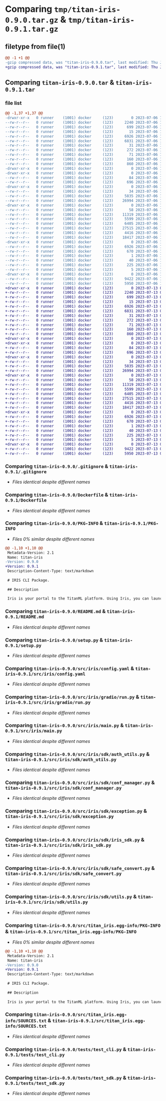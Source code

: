 # Comparing `tmp/titan-iris-0.9.0.tar.gz` & `tmp/titan-iris-0.9.1.tar.gz`

## filetype from file(1)

```diff
@@ -1 +1 @@
-gzip compressed data, was "titan-iris-0.9.0.tar", last modified: Thu Jul  6 11:20:31 2023, max compression
+gzip compressed data, was "titan-iris-0.9.1.tar", last modified: Thu Jul 13 08:48:00 2023, max compression
```

## Comparing `titan-iris-0.9.0.tar` & `titan-iris-0.9.1.tar`

### file list

```diff
@@ -1,37 +1,37 @@
-drwxr-xr-x   0 runner    (1001) docker     (123)        0 2023-07-06 11:20:31.243452 titan-iris-0.9.0/
--rw-r--r--   0 runner    (1001) docker     (123)     2240 2023-07-06 11:20:16.000000 titan-iris-0.9.0/.gitignore
--rw-r--r--   0 runner    (1001) docker     (123)      699 2023-07-06 11:20:16.000000 titan-iris-0.9.0/Dockerfile
--rw-r--r--   0 runner    (1001) docker     (123)       15 2023-07-06 11:20:16.000000 titan-iris-0.9.0/MANIFEST.in
--rw-r--r--   0 runner    (1001) docker     (123)     6926 2023-07-06 11:20:31.243452 titan-iris-0.9.0/PKG-INFO
--rw-r--r--   0 runner    (1001) docker     (123)     6831 2023-07-06 11:20:16.000000 titan-iris-0.9.0/README.md
--rw-r--r--   0 runner    (1001) docker     (123)       31 2023-07-06 11:20:16.000000 titan-iris-0.9.0/pytest.ini
--rw-r--r--   0 runner    (1001) docker     (123)      272 2023-07-06 11:20:16.000000 titan-iris-0.9.0/requirements.txt
--rw-r--r--   0 runner    (1001) docker     (123)       71 2023-07-06 11:20:16.000000 titan-iris-0.9.0/requirements_dev.txt
--rw-r--r--   0 runner    (1001) docker     (123)      160 2023-07-06 11:20:31.243452 titan-iris-0.9.0/setup.cfg
--rw-r--r--   0 runner    (1001) docker     (123)      860 2023-07-06 11:20:16.000000 titan-iris-0.9.0/setup.py
-drwxr-xr-x   0 runner    (1001) docker     (123)        0 2023-07-06 11:20:31.239452 titan-iris-0.9.0/src/
-drwxr-xr-x   0 runner    (1001) docker     (123)        0 2023-07-06 11:20:31.243452 titan-iris-0.9.0/src/iris/
--rw-r--r--   0 runner    (1001) docker     (123)       84 2023-07-06 11:20:16.000000 titan-iris-0.9.0/src/iris/__init__.py
--rw-r--r--   0 runner    (1001) docker     (123)      696 2023-07-06 11:20:16.000000 titan-iris-0.9.0/src/iris/config.yaml
-drwxr-xr-x   0 runner    (1001) docker     (123)        0 2023-07-06 11:20:31.243452 titan-iris-0.9.0/src/iris/gradio/
--rw-r--r--   0 runner    (1001) docker     (123)       34 2023-07-06 11:20:16.000000 titan-iris-0.9.0/src/iris/gradio/__init__.py
--rw-r--r--   0 runner    (1001) docker     (123)     5835 2023-07-06 11:20:16.000000 titan-iris-0.9.0/src/iris/gradio/run.py
--rw-r--r--   0 runner    (1001) docker     (123)    26994 2023-07-06 11:20:16.000000 titan-iris-0.9.0/src/iris/main.py
-drwxr-xr-x   0 runner    (1001) docker     (123)        0 2023-07-06 11:20:31.243452 titan-iris-0.9.0/src/iris/sdk/
--rw-r--r--   0 runner    (1001) docker     (123)       58 2023-07-06 11:20:16.000000 titan-iris-0.9.0/src/iris/sdk/__init__.py
--rw-r--r--   0 runner    (1001) docker     (123)    11319 2023-07-06 11:20:16.000000 titan-iris-0.9.0/src/iris/sdk/auth_utils.py
--rw-r--r--   0 runner    (1001) docker     (123)     5599 2023-07-06 11:20:16.000000 titan-iris-0.9.0/src/iris/sdk/conf_manager.py
--rw-r--r--   0 runner    (1001) docker     (123)     6405 2023-07-06 11:20:16.000000 titan-iris-0.9.0/src/iris/sdk/exception.py
--rw-r--r--   0 runner    (1001) docker     (123)    27515 2023-07-06 11:20:16.000000 titan-iris-0.9.0/src/iris/sdk/iris_sdk.py
--rw-r--r--   0 runner    (1001) docker     (123)     4416 2023-07-06 11:20:16.000000 titan-iris-0.9.0/src/iris/sdk/safe_convert.py
--rw-r--r--   0 runner    (1001) docker     (123)    18417 2023-07-06 11:20:16.000000 titan-iris-0.9.0/src/iris/sdk/utils.py
-drwxr-xr-x   0 runner    (1001) docker     (123)        0 2023-07-06 11:20:31.243452 titan-iris-0.9.0/src/titan_iris.egg-info/
--rw-r--r--   0 runner    (1001) docker     (123)     6926 2023-07-06 11:20:31.000000 titan-iris-0.9.0/src/titan_iris.egg-info/PKG-INFO
--rw-r--r--   0 runner    (1001) docker     (123)      670 2023-07-06 11:20:31.000000 titan-iris-0.9.0/src/titan_iris.egg-info/SOURCES.txt
--rw-r--r--   0 runner    (1001) docker     (123)        1 2023-07-06 11:20:31.000000 titan-iris-0.9.0/src/titan_iris.egg-info/dependency_links.txt
--rw-r--r--   0 runner    (1001) docker     (123)       40 2023-07-06 11:20:31.000000 titan-iris-0.9.0/src/titan_iris.egg-info/entry_points.txt
--rw-r--r--   0 runner    (1001) docker     (123)      225 2023-07-06 11:20:31.000000 titan-iris-0.9.0/src/titan_iris.egg-info/requires.txt
--rw-r--r--   0 runner    (1001) docker     (123)        5 2023-07-06 11:20:31.000000 titan-iris-0.9.0/src/titan_iris.egg-info/top_level.txt
-drwxr-xr-x   0 runner    (1001) docker     (123)        0 2023-07-06 11:20:31.243452 titan-iris-0.9.0/tests/
--rw-r--r--   0 runner    (1001) docker     (123)     9422 2023-07-06 11:20:16.000000 titan-iris-0.9.0/tests/test_cli.py
--rw-r--r--   0 runner    (1001) docker     (123)     5950 2023-07-06 11:20:16.000000 titan-iris-0.9.0/tests/test_sdk.py
+drwxr-xr-x   0 runner    (1001) docker     (123)        0 2023-07-13 08:48:00.100038 titan-iris-0.9.1/
+-rw-r--r--   0 runner    (1001) docker     (123)     2240 2023-07-13 08:47:41.000000 titan-iris-0.9.1/.gitignore
+-rw-r--r--   0 runner    (1001) docker     (123)      699 2023-07-13 08:47:41.000000 titan-iris-0.9.1/Dockerfile
+-rw-r--r--   0 runner    (1001) docker     (123)       15 2023-07-13 08:47:41.000000 titan-iris-0.9.1/MANIFEST.in
+-rw-r--r--   0 runner    (1001) docker     (123)     6926 2023-07-13 08:48:00.100038 titan-iris-0.9.1/PKG-INFO
+-rw-r--r--   0 runner    (1001) docker     (123)     6831 2023-07-13 08:47:41.000000 titan-iris-0.9.1/README.md
+-rw-r--r--   0 runner    (1001) docker     (123)       31 2023-07-13 08:47:41.000000 titan-iris-0.9.1/pytest.ini
+-rw-r--r--   0 runner    (1001) docker     (123)      272 2023-07-13 08:47:41.000000 titan-iris-0.9.1/requirements.txt
+-rw-r--r--   0 runner    (1001) docker     (123)       71 2023-07-13 08:47:41.000000 titan-iris-0.9.1/requirements_dev.txt
+-rw-r--r--   0 runner    (1001) docker     (123)      160 2023-07-13 08:48:00.100038 titan-iris-0.9.1/setup.cfg
+-rw-r--r--   0 runner    (1001) docker     (123)      860 2023-07-13 08:47:41.000000 titan-iris-0.9.1/setup.py
+drwxr-xr-x   0 runner    (1001) docker     (123)        0 2023-07-13 08:48:00.096038 titan-iris-0.9.1/src/
+drwxr-xr-x   0 runner    (1001) docker     (123)        0 2023-07-13 08:48:00.096038 titan-iris-0.9.1/src/iris/
+-rw-r--r--   0 runner    (1001) docker     (123)       84 2023-07-13 08:47:41.000000 titan-iris-0.9.1/src/iris/__init__.py
+-rw-r--r--   0 runner    (1001) docker     (123)      696 2023-07-13 08:47:41.000000 titan-iris-0.9.1/src/iris/config.yaml
+drwxr-xr-x   0 runner    (1001) docker     (123)        0 2023-07-13 08:48:00.100038 titan-iris-0.9.1/src/iris/gradio/
+-rw-r--r--   0 runner    (1001) docker     (123)       34 2023-07-13 08:47:41.000000 titan-iris-0.9.1/src/iris/gradio/__init__.py
+-rw-r--r--   0 runner    (1001) docker     (123)     5835 2023-07-13 08:47:41.000000 titan-iris-0.9.1/src/iris/gradio/run.py
+-rw-r--r--   0 runner    (1001) docker     (123)    26994 2023-07-13 08:47:41.000000 titan-iris-0.9.1/src/iris/main.py
+drwxr-xr-x   0 runner    (1001) docker     (123)        0 2023-07-13 08:48:00.100038 titan-iris-0.9.1/src/iris/sdk/
+-rw-r--r--   0 runner    (1001) docker     (123)       58 2023-07-13 08:47:41.000000 titan-iris-0.9.1/src/iris/sdk/__init__.py
+-rw-r--r--   0 runner    (1001) docker     (123)    11319 2023-07-13 08:47:41.000000 titan-iris-0.9.1/src/iris/sdk/auth_utils.py
+-rw-r--r--   0 runner    (1001) docker     (123)     5599 2023-07-13 08:47:41.000000 titan-iris-0.9.1/src/iris/sdk/conf_manager.py
+-rw-r--r--   0 runner    (1001) docker     (123)     6405 2023-07-13 08:47:41.000000 titan-iris-0.9.1/src/iris/sdk/exception.py
+-rw-r--r--   0 runner    (1001) docker     (123)    27515 2023-07-13 08:47:41.000000 titan-iris-0.9.1/src/iris/sdk/iris_sdk.py
+-rw-r--r--   0 runner    (1001) docker     (123)     4416 2023-07-13 08:47:41.000000 titan-iris-0.9.1/src/iris/sdk/safe_convert.py
+-rw-r--r--   0 runner    (1001) docker     (123)    18417 2023-07-13 08:47:41.000000 titan-iris-0.9.1/src/iris/sdk/utils.py
+drwxr-xr-x   0 runner    (1001) docker     (123)        0 2023-07-13 08:48:00.100038 titan-iris-0.9.1/src/titan_iris.egg-info/
+-rw-r--r--   0 runner    (1001) docker     (123)     6926 2023-07-13 08:48:00.000000 titan-iris-0.9.1/src/titan_iris.egg-info/PKG-INFO
+-rw-r--r--   0 runner    (1001) docker     (123)      670 2023-07-13 08:48:00.000000 titan-iris-0.9.1/src/titan_iris.egg-info/SOURCES.txt
+-rw-r--r--   0 runner    (1001) docker     (123)        1 2023-07-13 08:48:00.000000 titan-iris-0.9.1/src/titan_iris.egg-info/dependency_links.txt
+-rw-r--r--   0 runner    (1001) docker     (123)       40 2023-07-13 08:48:00.000000 titan-iris-0.9.1/src/titan_iris.egg-info/entry_points.txt
+-rw-r--r--   0 runner    (1001) docker     (123)      225 2023-07-13 08:48:00.000000 titan-iris-0.9.1/src/titan_iris.egg-info/requires.txt
+-rw-r--r--   0 runner    (1001) docker     (123)        5 2023-07-13 08:48:00.000000 titan-iris-0.9.1/src/titan_iris.egg-info/top_level.txt
+drwxr-xr-x   0 runner    (1001) docker     (123)        0 2023-07-13 08:48:00.100038 titan-iris-0.9.1/tests/
+-rw-r--r--   0 runner    (1001) docker     (123)     9422 2023-07-13 08:47:41.000000 titan-iris-0.9.1/tests/test_cli.py
+-rw-r--r--   0 runner    (1001) docker     (123)     5950 2023-07-13 08:47:41.000000 titan-iris-0.9.1/tests/test_sdk.py
```

### Comparing `titan-iris-0.9.0/.gitignore` & `titan-iris-0.9.1/.gitignore`

 * *Files identical despite different names*

### Comparing `titan-iris-0.9.0/Dockerfile` & `titan-iris-0.9.1/Dockerfile`

 * *Files identical despite different names*

### Comparing `titan-iris-0.9.0/PKG-INFO` & `titan-iris-0.9.1/PKG-INFO`

 * *Files 0% similar despite different names*

```diff
@@ -1,10 +1,10 @@
 Metadata-Version: 2.1
 Name: titan-iris
-Version: 0.9.0
+Version: 0.9.1
 Description-Content-Type: text/markdown
 
 # IRIS CLI Package.
 
 ## Description
 
 Iris is your portal to the TitanML platform. Using Iris, you can launch jobs to run on TitanML servers, run your own models and datasets through our compression algorithms, and explore and download the optimised models from the Titan Store.
```

### Comparing `titan-iris-0.9.0/README.md` & `titan-iris-0.9.1/README.md`

 * *Files identical despite different names*

### Comparing `titan-iris-0.9.0/setup.py` & `titan-iris-0.9.1/setup.py`

 * *Files identical despite different names*

### Comparing `titan-iris-0.9.0/src/iris/config.yaml` & `titan-iris-0.9.1/src/iris/config.yaml`

 * *Files identical despite different names*

### Comparing `titan-iris-0.9.0/src/iris/gradio/run.py` & `titan-iris-0.9.1/src/iris/gradio/run.py`

 * *Files identical despite different names*

### Comparing `titan-iris-0.9.0/src/iris/main.py` & `titan-iris-0.9.1/src/iris/main.py`

 * *Files identical despite different names*

### Comparing `titan-iris-0.9.0/src/iris/sdk/auth_utils.py` & `titan-iris-0.9.1/src/iris/sdk/auth_utils.py`

 * *Files identical despite different names*

### Comparing `titan-iris-0.9.0/src/iris/sdk/conf_manager.py` & `titan-iris-0.9.1/src/iris/sdk/conf_manager.py`

 * *Files identical despite different names*

### Comparing `titan-iris-0.9.0/src/iris/sdk/exception.py` & `titan-iris-0.9.1/src/iris/sdk/exception.py`

 * *Files identical despite different names*

### Comparing `titan-iris-0.9.0/src/iris/sdk/iris_sdk.py` & `titan-iris-0.9.1/src/iris/sdk/iris_sdk.py`

 * *Files identical despite different names*

### Comparing `titan-iris-0.9.0/src/iris/sdk/safe_convert.py` & `titan-iris-0.9.1/src/iris/sdk/safe_convert.py`

 * *Files identical despite different names*

### Comparing `titan-iris-0.9.0/src/iris/sdk/utils.py` & `titan-iris-0.9.1/src/iris/sdk/utils.py`

 * *Files identical despite different names*

### Comparing `titan-iris-0.9.0/src/titan_iris.egg-info/PKG-INFO` & `titan-iris-0.9.1/src/titan_iris.egg-info/PKG-INFO`

 * *Files 0% similar despite different names*

```diff
@@ -1,10 +1,10 @@
 Metadata-Version: 2.1
 Name: titan-iris
-Version: 0.9.0
+Version: 0.9.1
 Description-Content-Type: text/markdown
 
 # IRIS CLI Package.
 
 ## Description
 
 Iris is your portal to the TitanML platform. Using Iris, you can launch jobs to run on TitanML servers, run your own models and datasets through our compression algorithms, and explore and download the optimised models from the Titan Store.
```

### Comparing `titan-iris-0.9.0/src/titan_iris.egg-info/SOURCES.txt` & `titan-iris-0.9.1/src/titan_iris.egg-info/SOURCES.txt`

 * *Files identical despite different names*

### Comparing `titan-iris-0.9.0/tests/test_cli.py` & `titan-iris-0.9.1/tests/test_cli.py`

 * *Files identical despite different names*

### Comparing `titan-iris-0.9.0/tests/test_sdk.py` & `titan-iris-0.9.1/tests/test_sdk.py`

 * *Files identical despite different names*

